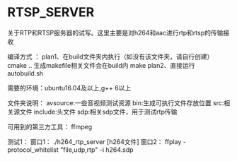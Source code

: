 # RTSP_SERVER
关于RTP和RTSP服务器的试写。这里主要是对h264和aac进行rtp和rtsp的传输接收

编译方式 ：
plan1、在build文件夹内执行（如没有该文件夹，请自行创建） cmake .. 生成makefile相关文件会在build内 make
plan2、直接运行autobuild.sh

需要的环境：ubuntu16.04及以上,g++ 6以上

文件夹说明：
avsource:一些音视频测试资源
bin:生成可执行文件存放位置
src:相关源文件
include:头文件
sdp:相关sdp文件，用于测试rtp传输

可用到的第三方工具：
ffmpeg

测试1：
  窗口1：
  ./h264_rtp_server [h264文件]
  窗口2：
  ffplay -protocol_whitelist "file,udp,rtp" -i h264.sdp 

